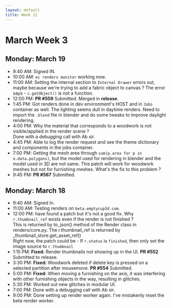 ```yaml
---
layout: default
title: Week 12
---
```


# **March Week 3**
## **Monday: March 19**
- 9:40  AM: Signed IN.
- 10:00 AM: `ec renders monitor` working now.
- 11:00 AM: Setting the internal section to `Internal Drawer` errors out, maybe because we're trying to add a fabric object to canvas ? The error says - `c.getObject()` is not a function.
- 12:00 PM: **PR #559** Submitted. Merged in **release**.
- 1:45  PM: Got renders done in dev environment's HOST and in `Jobs` container as well. The lighting seems dull in daytime renders. Need to import the `.blend` file in blender and do some tweaks to improve daylight rendering.
- 4:00  PM: Why the material that corresponds to a woodwork is not visible/applied in the render scene ? <br>   Done with a debugging call with Ab sir. 
- 4:45  PM: Able to log the render request and see the theme dictionary and components in the jobs container.
- 7:00  PM: Getting the mesh area through `sum(p.area for p in o.data.polygons)`, but the model used for rendering in blender and the model used in 3D are not same. This patch will work for woodwork meshes but not for furnishing meshes. What's the fix to this problem ?
- 9:45  PM: **PR #567** Submitted.

## **Monday: March 18**
- 9:40  AM: Signed In.
- 11:00 AM: Testing renders on `beta.emptycup3d.com`.
- 12:00 PM:  have found a patch but it's not a good fix. Why `r.thumbnail_ref` exists even if the render is not finished ?<br>
This is returned by to_json() method of the Render class in renders/core.py. The r.thumbnail_ref is returned by _thumbnail_store.get_asset_ref()<br>
Right now, the patch could be - If `r.status` is `finished`, then only set the image source to `r.thumbnail`
- 1:15  PM: **Fixed:** Render thumbnails not showing up in the UI. **PR #552** Submitted to release.
- 3:30  PM: **Fixed:** Woodwork deleted if delete key is pressed on a selected partition after mousemove. **PR #554** Submitted.
- 5:00  PM: **Fixed:** When moving a furnishing on the axis, it was interfering with other furnishing objects in the way, resulting in glitches.
- 5:30  PM: Worked out new glitches in modular UI.
- 7:00  PM: Done with a debugging call with Ab sir.
- 9:00  PM: Done setting up render worker again. I've mistakenly reset the beta render worker.
